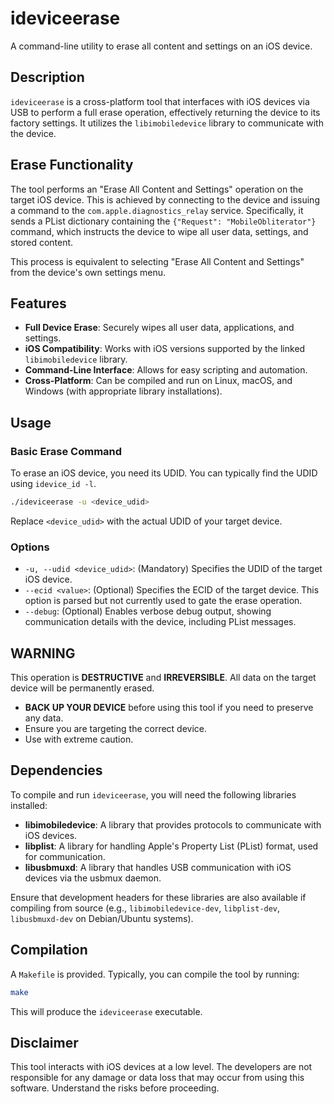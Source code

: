 # ideviceerase

A command-line utility to erase all content and settings on an iOS device.

## Description

`ideviceerase` is a cross-platform tool that interfaces with iOS devices via USB to perform a full erase operation, effectively returning the device to its factory settings. It utilizes the `libimobiledevice` library to communicate with the device.

## Erase Functionality

The tool performs an "Erase All Content and Settings" operation on the target iOS device. This is achieved by connecting to the device and issuing a command to the `com.apple.diagnostics_relay` service. Specifically, it sends a PList dictionary containing the `{"Request": "MobileObliterator"}` command, which instructs the device to wipe all user data, settings, and stored content.

This process is equivalent to selecting "Erase All Content and Settings" from the device's own settings menu.

## Features

*   **Full Device Erase**: Securely wipes all user data, applications, and settings.
*   **iOS Compatibility**: Works with iOS versions supported by the linked `libimobiledevice` library.
*   **Command-Line Interface**: Allows for easy scripting and automation.
*   **Cross-Platform**: Can be compiled and run on Linux, macOS, and Windows (with appropriate library installations).

## Usage

### Basic Erase Command

To erase an iOS device, you need its UDID. You can typically find the UDID using `idevice_id -l`.

```bash
./ideviceerase -u <device_udid>
```

Replace `<device_udid>` with the actual UDID of your target device.

### Options

*   `-u, --udid <device_udid>`: (Mandatory) Specifies the UDID of the target iOS device.
*   `--ecid <value>`: (Optional) Specifies the ECID of the target device. This option is parsed but not currently used to gate the erase operation.
*   `--debug`: (Optional) Enables verbose debug output, showing communication details with the device, including PList messages.

## WARNING

This operation is **DESTRUCTIVE** and **IRREVERSIBLE**. All data on the target device will be permanently erased.

*   **BACK UP YOUR DEVICE** before using this tool if you need to preserve any data.
*   Ensure you are targeting the correct device.
*   Use with extreme caution.

## Dependencies

To compile and run `ideviceerase`, you will need the following libraries installed:

*   **libimobiledevice**: A library that provides protocols to communicate with iOS devices.
*   **libplist**: A library for handling Apple's Property List (PList) format, used for communication.
*   **libusbmuxd**: A library that handles USB communication with iOS devices via the usbmux daemon.

Ensure that development headers for these libraries are also available if compiling from source (e.g., `libimobiledevice-dev`, `libplist-dev`, `libusbmuxd-dev` on Debian/Ubuntu systems).

## Compilation

A `Makefile` is provided. Typically, you can compile the tool by running:

```bash
make
```

This will produce the `ideviceerase` executable.

## Disclaimer

This tool interacts with iOS devices at a low level. The developers are not responsible for any damage or data loss that may occur from using this software. Understand the risks before proceeding.
